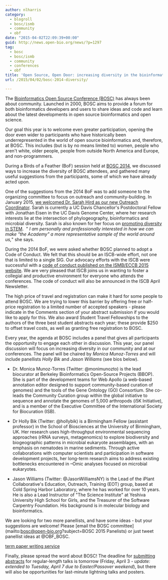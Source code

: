 ```yaml
---
author: nlharris
category:
  - blogroll
  - bosc/ismb
  - community
  - obf
date: "2015-04-02T22:09:39+00:00"
guid: http://news.open-bio.org/news/?p=1297
tag:
  - bosc
  - bosc/ismb
  - community
  - conferences
  - obf
title: 'Open Source, Open Door: increasing diversity in the bioinformatics open source community'
url: /2015/04/02/bosc-2014-diversity/

---
```

The [Bioinformatics Open Source Conference (BOSC)](/obf-hugo-test/wiki/BOSC_2015) has always been about community. Launched in 2000, BOSC aims to provide a forum for both bioinformatics developers and users to share ideas and code and learn about the latest developments in open source bioinformatics and open science.

Our goal this year is to welcome even greater participation, opening the door even wider to participants who have historically been underrepresented in the world of open source bioinformatics and, therefore, at BOSC. This includes (but is by no means limited to) women, people who aren't white, older people, people from outside North America and Europe, and non-programmers.

During a Birds of a Feather (BoF) session held at [BOSC 2014](/obf-hugo-test/wiki/BOSC_2014), we discussed ways to increase the diversity of BOSC attendees, and gathered many useful suggestions from the participants, some of which we have already acted upon.

One of the suggestions from the 2014 BoF was to add someone to the organizing committee to focus on outreach and community-building. In January 2015, [we welcomed Dr. Sarah Hird as our new Outreach Coordinator](http://news.open-bio.org/news/2015/01/bosc-welcomes-sarah-hird/). Sarah is currently a UC Davis Chancellor's Postdoctoral Fellow with Jonathan Eisen in the UC Davis Genome Center, where her research interests lie at the intersection of phylogeography, bioinformatics and microbial diversity. Sarah is also known for her focus on [promoting diversity in STEM](https://sites.google.com/site/sarahhird/diversity-in-stem).  " _I am personally and professionally interested in how we can make “the Academy" a more representative sample of the world around us,_" she says.

During the 2014 BoF, we were asked whether BOSC planned to adopt a Code of Conduct. We felt that this should be an ISCB-wide effort, not one that is limited to a single SIG. Our advocacy efforts with the ISCB were successful with a [code of conduct published on the ISMB/ECCB 2015 website](https://www.iscb.org/ismbeccb2015-general-info/ismbeccb2015-coc). We are very pleased that ISCB joins us in wanting to foster a collegial and productive environment for everyone who attends the conferences. The code of conduct will also be announced in the ISCB April Newsletter.

The high price of travel and registration can make it hard for some people to attend BOSC. We are trying to lower this barrier by offering free or half-price registration to a limited number of accepted speakers - please indicate in the Comments section of your abstract submission if you would like to apply for this. We also award Student Travel Fellowships to the authors of the three best student abstracts each year; these provide $250 to offset travel costs, as well as granting free registration to BOSC.

Every year, the agenda at BOSC includes a panel that gives all participants the opportunity to engage each other in discussion. This year, our panel discussion will focus on increasing diversity in our community and at our conferences. The panel will be chaired by _Monica Munoz-Torres_ and will include panellists _Holly Bik_ and _Jason Williams_ (see bios below).

- Dr. Monica Munoz-Torres (Twitter: @monimunozto) is the lead biocurator at Berkeley Bioinformatics Open-Source Projects (BBOP). She is part of the development teams for Web Apollo (a web-based annotation editor designed to support community-based curation of genomes) and the tools of the Gene Ontology (GO) Consortium. She co-leads the Community Curation group within the global initiative to sequence and annotate the genomes of 5,000 arthropods (i5K Initiative), and is a member of the Executive Committee of the International Society for Biocuration (ISB).

- Dr Holly Bik (Twitter: @hollybik) is a Birmingham Fellow (assistant professor) in the School of Biosciences at the University of Birmingham, UK. Her research uses high-throughput environmental sequencing approaches (rRNA surveys, metagenomics) to explore biodiversity and biogeographic patterns in microbial eukaryote assemblages, with an emphasis on nematodes in marine sediments. Through active collaborations with computer scientists and participation in software development projects, her long-term research aims to address existing bottlenecks encountered in –Omic analyses focused on microbial eukaryotes.

- Jason Williams (Twitter: @JasonWilliamsNY) is the Lead of the iPlant Collaborative's Education, Outreach, Training (EOT) group, based at Cold Spring Harbor Laboratory, where he has worked for over 10 years. He is also a Lead Instructor of "The Science Institute" at Yeshiva University High School for Girls, and the Treasurer of the Software Carpentry Foundation. His background is in molecular biology and bioinformatics.

We are looking for two more panellists, and have some ideas - but your suggestions are welcome! Please [email the BOSC committee](mailto:bosc@open-bio.org?subject=BOSC 2015 Panelists) or just tweet panellist ideas at @OBF\_BOSC.

[term paper writing service](http://termpapersnetwork.com/)

Finally, please spread the word about BOSC! The deadline for [submitting abstracts](/obf-hugo-test/wiki/BOSC_Abstract_Submission) for regular-length talks is tomorrow (Friday, April 3 _\- update: extended to Tuesday, April 7 due to Easter/Passover weekend_), but there will also be opportunities for last-minute lightning talks and posters.
